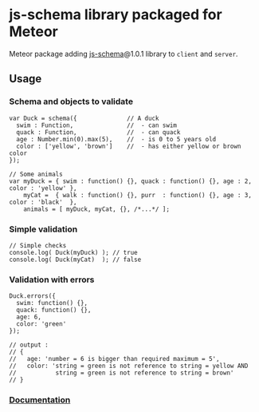 js-schema library packaged for Meteor
=================

Meteor package adding [js-schema](https://github.com/molnarg/js-schema)@1.0.1 library to `client` and `server`.

## Usage


### Schema and objects to validate

    var Duck = schema({              // A duck
      swim : Function,               //  - can swim
      quack : Function,              //  - can quack
      age : Number.min(0).max(5),    //  - is 0 to 5 years old
      color : ['yellow', 'brown']    //  - has either yellow or brown color
    });

    // Some animals
    var myDuck = { swim : function() {}, quack : function() {}, age : 2, color : 'yellow' },
        myCat =  { walk : function() {}, purr  : function() {}, age : 3, color : 'black'  },
        animals = [ myDuck, myCat, {}, /*...*/ ];

### Simple validation

    // Simple checks
    console.log( Duck(myDuck) ); // true
    console.log( Duck(myCat)  ); // false


### Validation with errors

    Duck.errors({
      swim: function() {},
      quack: function() {},
      age: 6,
      color: 'green'
    });

    // output :
    // {
    //   age: 'number = 6 is bigger than required maximum = 5',
    //   color: 'string = green is not reference to string = yellow AND
    //           string = green is not reference to string = brown'
    // }
    
    
### [Documentation](https://github.com/molnarg/js-schema)